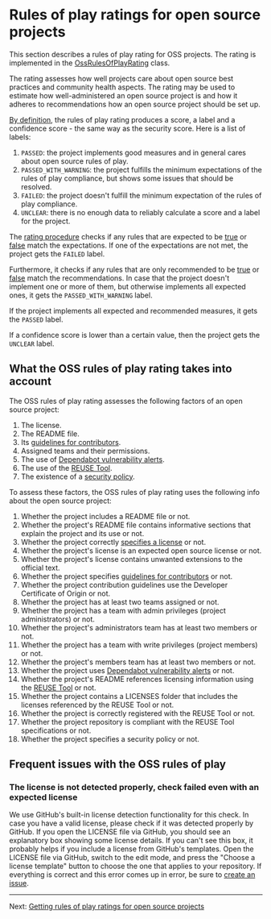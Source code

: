 # Rules of play ratings for open source projects

This section describes a rules of play rating for OSS projects.
The rating is implemented in the [OssRulesOfPlayRating](https://github.com/SAP/fosstars-rating-core/blob/master/src/main/java/com/sap/oss/phosphor/fosstars/model/rating/oss/OssRulesOfPlayRating.java) class.

The rating assesses how well projects care about open source best practices and community health aspects. 
The rating may be used to estimate how well-administered an open source project is and how it adheres to recommendations how an open source project should be set up.

[By definition](ratings.md), the rules of play rating produces a score, a label and a confidence score - the same way as the security score.
Here is a list of labels:

1.  `PASSED`: the project implements good measures and in general cares about open source rules of play.
1.  `PASSED_WITH_WARNING`: the project fulfills the minimum expectations of the rules of play compliance, but shows some issues that should be resolved.
1.  `FAILED`: the project doesn't fulfill the minimum expectation of the rules of play compliance.
1.  `UNCLEAR`: there is no enough data to reliably calculate a score and a label for the project.

The [rating procedure](https://github.com/SAP/fosstars-rating-core/blob/master/src/main/java/com/sap/oss/phosphor/fosstars/model/rating/oss/OssRulesOfPlayRating.java#L31) checks if any rules that are expected to be [true](https://github.com/SAP/fosstars-rating-core/blob/master/src/main/java/com/sap/oss/phosphor/fosstars/model/score/oss/OssRulesOfPlayScore.java#L51) or [false](https://github.com/SAP/fosstars-rating-core/blob/master/src/main/java/com/sap/oss/phosphor/fosstars/model/score/oss/OssRulesOfPlayScore.java#L71) match the expectations. If one of the expectations are not met, the project gets the `FAILED` label. 

Furthermore, it checks if any rules that are only recommended to be [true](https://github.com/SAP/fosstars-rating-core/blob/master/src/main/java/com/sap/oss/phosphor/fosstars/model/score/oss/OssRulesOfPlayScore.java#L77) or [false](https://github.com/SAP/fosstars-rating-core/blob/master/src/main/java/com/sap/oss/phosphor/fosstars/model/score/oss/OssRulesOfPlayScore.java#L83) match the recommendations. In case that the project doesn't implement one or more of them, but otherwise implements all expected ones, it gets the `PASSED_WITH_WARNING` label.

If the project implements all expected and recommended measures, it gets the `PASSED` label.

If a confidence score is lower than a certain value, then the project gets the `UNCLEAR` label.

## What the OSS rules of play rating takes into account

The OSS rules of play rating assesses the following factors of an open source project:

1.  The license.
1.  The README file.
1.  Its [guidelines for contributors](https://docs.github.com/en/communities/setting-up-your-project-for-healthy-contributions/setting-guidelines-for-repository-contributors).
1.  Assigned teams and their permissions.
1.  The use of [Dependabot vulnerability alerts](https://docs.github.com/en/code-security/supply-chain-security/managing-vulnerabilities-in-your-projects-dependencies/about-alerts-for-vulnerable-dependencies).
1.  The use of the [REUSE Tool](https://reuse.software/).
1.  The existence of a [security policy](https://docs.github.com/en/code-security/getting-started/adding-a-security-policy-to-your-repository).

To assess these factors, the OSS rules of play rating uses the following info about the open source project:

1.  Whether the project includes a README file or not.
1.  Whether the project's README file contains informative sections that explain the project and its use or not.
1.  Whether the project correctly [specifies a license](https://docs.github.com/en/github/creating-cloning-and-archiving-repositories/creating-a-repository-on-github/licensing-a-repository) or not.
1.  Whether the project's license is an expected open source license or not.
1.  Whether the project's license contains unwanted extensions to the official text.
1.  Whether the project specifies [guidelines for contributors](https://docs.github.com/en/communities/setting-up-your-project-for-healthy-contributions/setting-guidelines-for-repository-contributors) or not.
1.  Whether the project contribution guidelines use the Developer Certificate of Origin or not.
1.  Whether the project has at least two teams assigned or not.
1.  Whether the project has a team with admin privileges (project administrators) or not.
1.  Whether the project's administrators team has at least two members or not.
1.  Whether the project has a team with write privileges (project members) or not.
1.  Whether the project's members team has at least two members or not.
1.  Whether the project uses [Dependabot vulnerability alerts](https://docs.github.com/en/code-security/supply-chain-security/managing-vulnerabilities-in-your-projects-dependencies/about-alerts-for-vulnerable-dependencies) or not.
1.  Whether the project's README references licensing information using the [REUSE Tool](https://reuse.software/) or not.
1.  Whether the project contains a LICENSES folder that includes the licenses referenced by the REUSE Tool or not.
1.  Whether the project is correctly registered with the REUSE Tool or not.
1.  Whether the project repository is compliant with the REUSE Tool specifications or not.
1.  Whether the project specifies a security policy or not.

## Frequent issues with the OSS rules of play

### The license is not detected properly, check failed even with an expected license
We use GitHub's built-in license detection functionality for this check. In case you have a valid license, please check if it was detected properly by GitHub. If you open the LICENSE file via GitHub, you should see an explanatory box showing some license details. If you can't see this box, it probably helps if you include a license from GitHub's templates. Open the LICENSE file via GitHub, switch to the edit mode, and press the "Choose a license template" button to choose the one that applies to your repository. If everything is correct and this error comes up in error, be sure to [create an issue](https://github.com/SAP/fosstars-rating-core/issues/new).

---

Next: [Getting rules of play ratings for open source projects](getting_oss_rules_of_play_rating.md)
